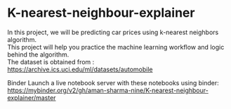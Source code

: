 # K-nearest-neighbour-explainer
In this project, we will be predicting car prices using k-nearest neighbors algorithm.  
This project will help you practice the machine learning workflow and logic behind the algorithm.  
The dataset is obtained from : https://archive.ics.uci.edu/ml/datasets/automobile  


Binder
Launch a live notebook server with these notebooks using binder:  
https://mybinder.org/v2/gh/aman-sharma-nine/K-nearest-neighbour-explainer/master

